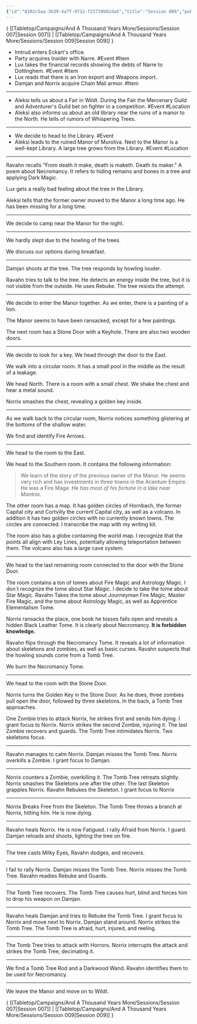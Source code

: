 ```yaml
---
{"id":"8282c5aa-3639-4a7f-9712-f22739b02da5","title":"Session 008","publish":true,"date_created":"Saturday, June 10th 2023, 12:58:18 pm","date_modified":"Saturday, March 30th 2024, 11:24:42 pm","path":"Tabletop/Campaigns/And A Thousand Years More/Sessions/Session 008.md","permalink":"/tabletop/campaigns/and-a-thousand-years-more/sessions/session-008/","PassFrontmatter":true}
---
```



{ [[Tabletop/Campaigns/And A Thousand Years More/Sessions/Session 007\|Session 007]] | [[Tabletop/Campaigns/And A Thousand Years More/Sessions/Session 009\|Session 009]] }

- Imtrud enters Eckart's office.
- Party acquires Insider with Narre. #Event #Item
- Lux takes the financial records showing the debts of Narre to Dottinghem. #Event #Item
- Lux reads that there is an Iron export and Weapons import.
- Damjan and Norrix acquire Chain Mail armor. #Item

---

- Aleksi tells us about a Fair in Wildt. During the Fair the Mercenary Guild and Adventurer's Guild bet on fighter in a competition. #Event #Location
- Aleksi also informs us about an old library near the ruins of a manor to the North. He tells of rumors of Whispering Trees.

---

- We decide to head to the Library. #Event
- Aleksi leads to the ruined Manor of Muroliva. Next to the Manor is a well-kept Library. A large tree grows from the Library. #Event #Location

---

Ravahn recalls "From death it make, death is maketh. Death its maker." A poem about Necromancy. It refers to hiding remains and bones in a tree and applying Dark Magic.

Lux gets a really bad feeling about the tree in the Library.

Aleksi tells that the former owner moved to the Manor a long time ago. He has been missing for a long time.

---

We decide to camp near the Manor for the night.

---

We hardly slept due to the howling of the trees.

We discuss our options during breakfast.

---

Damjan shoots at the tree. The tree responds by howling louder.

Ravahn tries to talk to the tree. He detects an energy inside the tree, but it is not visible from the outside. He uses Rebuke. The tree resists the attempt.

---

We decide to enter the Manor together. As we enter, there is a painting of a lion.

The Manor seems to have been ransacked, except for a few paintings.

The next room has a Stone Door with a Keyhole. There are also two wooden doors.

---

We decide to look for a key. We head through the door to the East.

We walk into a circular room. It has a small pool in the middle as the result of a leakage.

We head North. There is a room with a small chest. We shake the chest and hear a metal sound.

Norrix smashes the chest, revealing a golden key inside.

---

As we walk back to the circular room, Norrix notices something glistering at the bottoms of the shallow water.

We find and identify Fire Arrows.

---

We head to the room to the East.

We head to the Southern room. It contains the following information:

> We learn of the story of the previous owner of the Manor. He seems very rich and has investments in three towns in the Acentum Empire. He was a Fire Mage. *He has most of his fortune in a lake near Mantria*.

The other room has a map. It has golden circles of Hornbach, the former Capital city and Cortvilly the current Capital city, as well as a volcano. In addition it has two golden circles with no currently known towns. The circles are connected. I transcribe the map with my writing kit.

The room also has a globe containing the world map. I recognize that the points all align with Ley Lines, potentially allowing teleportation between them. The volcano also has a large cave system.

---

We head to the last remaining room connected to the door with the Stone Door.

The room contains a ton of tomes about Fire Magic and Astrology Magic. I don´t recognize the tome about Star Magic. I decide to take the tome about Star Magic. Ravahn Takes the tome about Journeyman Fire Magic, Master Fire Magic, and the tome about Astrology Magic, as well as Apprentice Elementalism Tome.

Norrix ransacks the place, one book he tosses falls open and reveals a hidden Black Leather Tome. It is clearly about Necromancy. **It is forbidden knowledge.**

Ravahn flips through the Necromancy Tome. It reveals a lot of information about skeletons and zombies, as well as basic curses. Ravahn suspects that the howling sounds come from a Tomb Tree.

We burn the Necromancy Tome.

---

We head to the room with the Stone Door.

Norrix turns the Golden Key in the Stone Door. As he does, three zombies pull open the door, followed by three skeletons. In the back, a Tomb Tree approaches.

One Zombie tries to attack Norrix, he strikes first and sends him dying. I grant focus to Norrix. Norrix strikes the second Zombie, injuring it. The last Zombie recovers and guards. The Tomb Tree intimidates Norrix. Two skeletons focus.

---

Ravahn manages to calm Norrix. Damjan misses the Tomb Tree. Norrix overkills a Zombie. I grant focus to Damjan.

---

Norrix counters a Zombie, overkilling it. The Tomb Tree retreats slightly. Norrix smashes the Skeletons one after the other. The last Skeleton grapples Norrix. Ravahn Rebukes the Skeleton. I grant focus to Norrix

---

Norrix Breaks Free from the Skeleton. The Tomb Tree throws a branch at Norrix, hitting him. He is now dying.

---

Ravahn heals Norrix. He is now Fatigued. I rally Afraid from Norrix. I guard. Damjan reloads and shoots, lighting the tree on fire.

---

The tree casts Milky Eyes, Ravahn dodges, and recovers.

---

I fail to rally Norrix. Damjan misses the Tomb Tree. Norrix misses the Tomb Tree. Ravahn readies Rebuke and Guards.

---

The Tomb Tree recovers. The Tomb Tree causes hurt, blind and forces him to drop his weapon on Damjan.

---

Ravahn heals Damjan and tries to Rebuke the Tomb Tree. I grant focus to Norrix and move next to Norrix. Damjan stand around. Norrix strikes the Tomb Tree. The Tomb Tree is afraid, hurt, injured, and reeling.

---

The Tomb Tree tries to attack with Horrors. Norrix interrupts the attack and strikes the Tomb Tree, decimating it.

---

We find a Tomb Tree Rod and a Darkwood Wand. Ravahn identifies them to be used for Necromancy.

---

We leave the Manor and move on to Wildt.

{ [[Tabletop/Campaigns/And A Thousand Years More/Sessions/Session 007\|Session 007]] | [[Tabletop/Campaigns/And A Thousand Years More/Sessions/Session 009\|Session 009]] }
